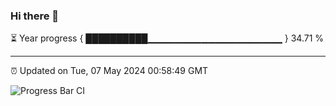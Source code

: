 ### Hi there 👋

⏳ Year progress { ██████████▁▁▁▁▁▁▁▁▁▁▁▁▁▁▁▁▁▁▁▁ } 34.71 %

---

⏰ Updated on Tue, 07 May 2024 00:58:49 GMT

![Progress Bar CI](https://github.com/JuvenileQ/Progress-Bar-CI/workflows/main/badge.svg)

